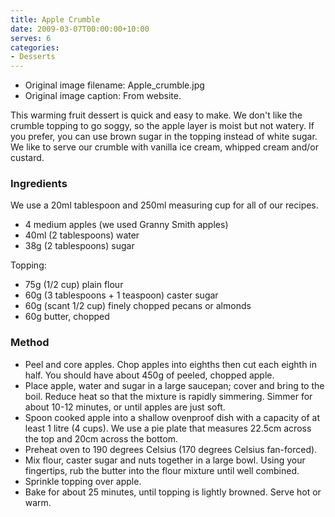 ```yaml
---
title: Apple Crumble
date: 2009-03-07T00:00:00+10:00
serves: 6
categories:
- Desserts
---
```







* Original image filename: Apple_crumble.jpg
* Original image caption: From website.



This warming fruit dessert is quick and easy to make. We don't like the
crumble topping to go soggy, so the apple layer is moist but not watery.
If you prefer, you can use brown sugar in the topping instead of white
sugar. We like to serve our crumble with vanilla ice cream, whipped
cream and/or custard.

### Ingredients

We use a 20ml tablespoon and 250ml measuring cup for all of our recipes.

* 4 medium apples (we used Granny Smith apples)
* 40ml (2 tablespoons) water
* 38g (2 tablespoons) sugar

Topping:

* 75g (1/2 cup) plain flour
* 60g (3 tablespoons + 1 teaspoon) caster sugar
* 60g (scant 1/2 cup) finely chopped pecans or almonds
* 60g butter, chopped

### Method

* Peel and core apples. Chop apples into eighths then cut each eighth in half. You should have about 450g of peeled, chopped apple.
* Place apple, water and sugar in a large saucepan; cover and bring to the boil. Reduce heat so that the mixture is rapidly simmering. Simmer for about 10-12 minutes, or until apples are just soft.
* Spoon cooked apple into a shallow ovenproof dish with a capacity of at least 1 litre (4 cups). We use a pie plate that measures 22.5cm across the top and 20cm across the bottom.
* Preheat oven to 190 degrees Celsius (170 degrees Celsius fan-forced).
* Mix flour, caster sugar and nuts together in a large bowl. Using your fingertips, rub the butter into the flour mixture until well combined.
* Sprinkle topping over apple.
* Bake for about 25 minutes, until topping is lightly browned. Serve hot or warm.
